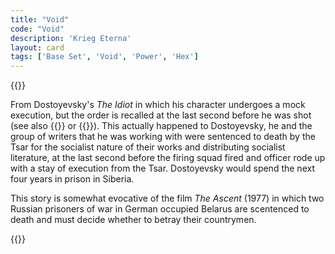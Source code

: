 ```yaml
---
title: "Void"
code: "Void"
description: 'Krieg Eterna'
layout: card
tags: ['Base Set', 'Void', 'Power', 'Hex']
---
```

{{<card-detail-page title="Void" artwork="Portrait of Fedor Dostoyevsky by Vasily Perov (1872)">}}
<p>
From Dostoyevsky's <i>The Idiot</i> in which his character undergoes a mock execution, but the order is recalled at the last second before he was shot (see also {{<cardlink name="Offering">}} or {{<cardlink name="Wrath">}}). This actually happened to Dostoyevsky, he and the group of writers that he was working with were sentenced to death by the Tsar for the socialist nature of their works and distributing socialist literature, at the last second before the firing squad fired and officer rode up with a stay of execution from the Tsar. Dostoyevsky would spend the next four years in prison in Siberia.
</p>
<p>
This story is somewhat evocative of the film <i>The Ascent</i> (1977) in which two Russian prisoners of war in German occupied Belarus are scentenced to death and must decide whether to betray their countrymen.
</p>
{{</card-detail-page>}}